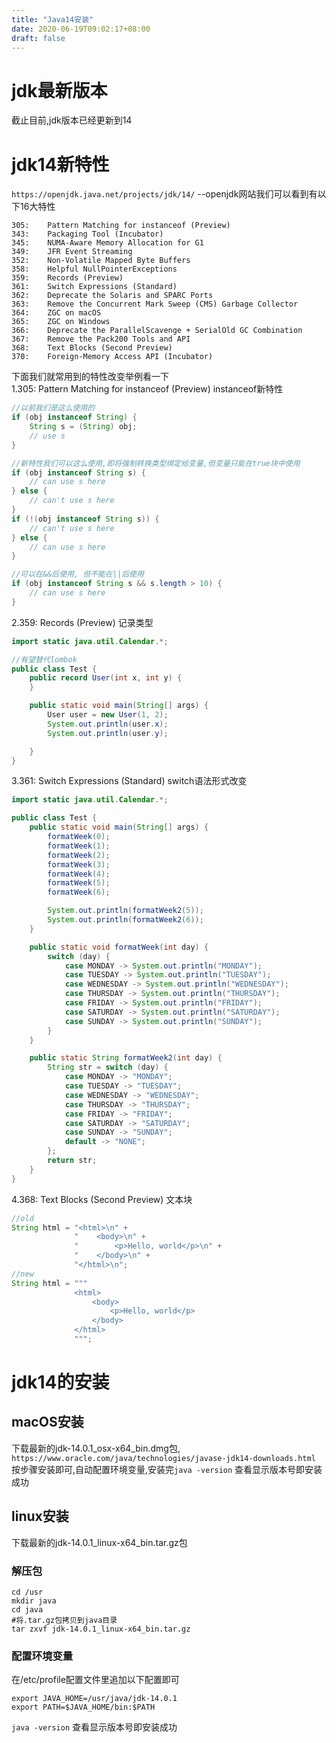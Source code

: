 ```yaml
---
title: "Java14安装"
date: 2020-06-19T09:02:17+08:00
draft: false
---
```

# jdk最新版本
截止目前,jdk版本已经更新到14

# jdk14新特性
`https://openjdk.java.net/projects/jdk/14/` --openjdk网站我们可以看到有以下16大特性
```http request
305:	Pattern Matching for instanceof (Preview)
343:	Packaging Tool (Incubator)
345:	NUMA-Aware Memory Allocation for G1
349:	JFR Event Streaming
352:	Non-Volatile Mapped Byte Buffers
358:	Helpful NullPointerExceptions
359:	Records (Preview)
361:	Switch Expressions (Standard)
362:	Deprecate the Solaris and SPARC Ports
363:	Remove the Concurrent Mark Sweep (CMS) Garbage Collector
364:	ZGC on macOS
365:	ZGC on Windows
366:	Deprecate the ParallelScavenge + SerialOld GC Combination
367:	Remove the Pack200 Tools and API
368:	Text Blocks (Second Preview)
370:	Foreign-Memory Access API (Incubator)
```
下面我们就常用到的特性改变举例看一下  
1.305:	Pattern Matching for instanceof (Preview) instanceof新特性
```java
//以前我们是这么使用的
if (obj instanceof String) {
    String s = (String) obj;
    // use s
}

//新特性我们可以这么使用,即将强制转换类型绑定给变量,但变量只能在true块中使用
if (obj instanceof String s) {
    // can use s here
} else {
    // can't use s here
}
if (!(obj instanceof String s)) {
    // can't use s here
} else {
    // can use s here
}

//可以在&&后使用, 但不能在||后使用
if (obj instanceof String s && s.length > 10) {
    // can use s here
}
```
2.359:	Records (Preview) 记录类型
```java
import static java.util.Calendar.*;

//有望替代lombok
public class Test {
    public record User(int x, int y) {
    }

    public static void main(String[] args) {
        User user = new User(1, 2);
        System.out.println(user.x);
        System.out.println(user.y);

    }
}

```
3.361:	Switch Expressions (Standard) switch语法形式改变
```java
import static java.util.Calendar.*;

public class Test {
    public static void main(String[] args) {
        formatWeek(0);
        formatWeek(1);
        formatWeek(2);
        formatWeek(3);
        formatWeek(4);
        formatWeek(5);
        formatWeek(6);

        System.out.println(formatWeek2(5));
        System.out.println(formatWeek2(6));
    }

    public static void formatWeek(int day) {
        switch (day) {
            case MONDAY -> System.out.println("MONDAY");
            case TUESDAY -> System.out.println("TUESDAY");
            case WEDNESDAY -> System.out.println("WEDNESDAY");
            case THURSDAY -> System.out.println("THURSDAY");
            case FRIDAY -> System.out.println("FRIDAY");
            case SATURDAY -> System.out.println("SATURDAY");
            case SUNDAY -> System.out.println("SUNDAY");
        }
    }

    public static String formatWeek2(int day) {
        String str = switch (day) {
            case MONDAY -> "MONDAY";
            case TUESDAY -> "TUESDAY";
            case WEDNESDAY -> "WEDNESDAY";
            case THURSDAY -> "THURSDAY";
            case FRIDAY -> "FRIDAY";
            case SATURDAY -> "SATURDAY";
            case SUNDAY -> "SUNDAY";
            default -> "NONE";
        };
        return str;
    }
}

```
4.368:	Text Blocks (Second Preview) 文本块
```java
//old
String html = "<html>\n" +
              "    <body>\n" +
              "        <p>Hello, world</p>\n" +
              "    </body>\n" +
              "</html>\n";
//new 
String html = """
              <html>
                  <body>
                      <p>Hello, world</p>
                  </body>
              </html>
              """;
```
# jdk14的安装
## macOS安装
下载最新的jdk-14.0.1_osx-x64_bin.dmg包, `https://www.oracle.com/java/technologies/javase-jdk14-downloads.html`  
按步骤安装即可,自动配置环境变量,安装完`java -version` 查看显示版本号即安装成功
## linux安装
下载最新的jdk-14.0.1_linux-x64_bin.tar.gz包
### 解压包
```shell script
cd /usr
mkdir java
cd java
#将.tar.gz包拷贝到java目录
tar zxvf jdk-14.0.1_linux-x64_bin.tar.gz 
```
### 配置环境变量
在/etc/profile配置文件里追加以下配置即可
```shell script
export JAVA_HOME=/usr/java/jdk-14.0.1
export PATH=$JAVA_HOME/bin:$PATH
```
`java -version` 查看显示版本号即安装成功

